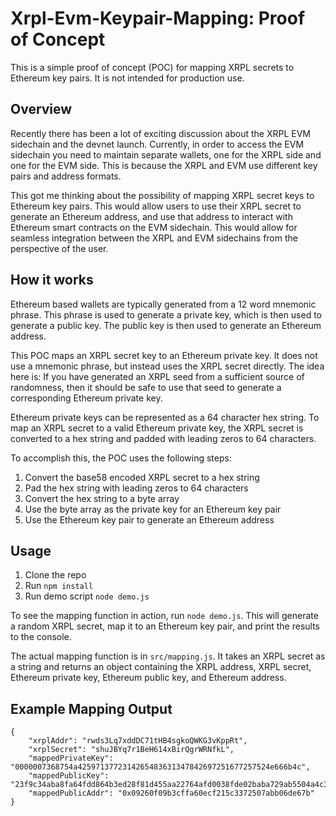 # Xrpl-Evm-Keypair-Mapping: Proof of Concept

This is a simple proof of concept (POC) for mapping XRPL secrets to Ethereum key pairs. It is not intended for production use. 

## Overview
Recently there has been a lot of exciting discussion about the XRPL EVM sidechain and the devnet launch. Currently, in order to access the EVM sidechain you need to maintain separate wallets, one for the XRPL side and one for the EVM side. This is because the XRPL and EVM use different key pairs and address formats.

This got me thinking about the possibility of mapping XRPL secret keys to Ethereum key pairs. This would allow users to use their XRPL secret to generate an Ethereum address, and use that address to interact with Ethereum smart contracts on the EVM sidechain. This would allow for seamless integration between the XRPL and EVM sidechains from the perspective of the user.

## How it works
Ethereum based wallets are typically generated from a 12 word mnemonic phrase. This phrase is used to generate a private key, which is then used to generate a public key. The public key is then used to generate an Ethereum address. 

This POC maps an XRPL secret key to an Ethereum private key. It does not use a mnemonic phrase, but instead uses the XRPL secret directly. The idea here is: If you have generated an XRPL seed from a sufficient source of randomness, then it should be safe to use that seed to generate a corresponding Ethereum private key.

Ethereum private keys can be represented as a 64 character hex string. To map an XRPL secret to a valid Ethereum private key, the XRPL secret is converted to a hex string and padded with leading zeros to 64 characters. 

To accomplish this, the POC uses the following steps:
1. Convert the base58 encoded XRPL secret to a hex string
2. Pad the hex string with leading zeros to 64 characters
3. Convert the hex string to a byte array
4. Use the byte array as the private key for an Ethereum key pair
5. Use the Ethereum key pair to generate an Ethereum address

## Usage
1. Clone the repo
2. Run `npm install`
3. Run demo script `node demo.js`

To see the mapping function in action, run `node demo.js`. This will generate a random XRPL secret, map it to an Ethereum key pair, and print the results to the console.

The actual mapping function is in `src/mapping.js`. It takes an XRPL secret as a string and returns an object containing the XRPL address, XRPL secret, Ethereum private key, Ethereum public key, and Ethereum address.

## Example Mapping Output
```
{
    "xrplAddr": "rwds3Lq7xddDC71tHB4sgkoQWKG3vKppRt",
    "xrplSecret": "shuJBYq7r1BeH614xBirQgrWRNfkL",
    "mappedPrivateKey": "0000007368754a4259713772314265483631347842697251677257524e666b4c",
    "mappedPublicKey": "23f9c34aba8fa64fdd864b3ed28f81d455aa22764afd0038fde02baba729ab5504a4c3a6a17c21a5d9c921af0f74147f736f86fc51b1e62c494faf98768fe48d",
    "mappedPublicAddr": "0x09260f09b3cffa60ecf215c3372507abb06de67b"
}
```
